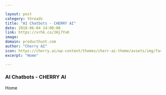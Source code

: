 ```yaml
---

layout: post
category: threads
title: "AI Chatbots - CHERRY AI"
date: 2018-06-04 14:00:08
link: https://vrhk.co/2Hj7YxK
image: 
domain: producthunt.com
author: "Cherry AI"
icon: https://cherry.ai/wp-content/themes/cherr-ai-theme/assets/img/favicon.png
excerpt: "Home"

---
```


### AI Chatbots - CHERRY AI

Home
